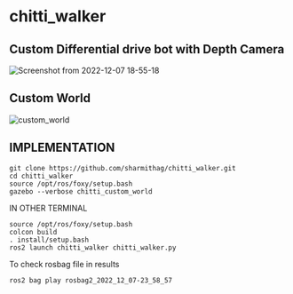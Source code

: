 # chitti_walker
## Custom Differential drive bot with Depth Camera
![Screenshot from 2022-12-07 18-55-18](https://user-images.githubusercontent.com/90351952/206322680-adbc5a71-e1bd-45a2-930b-3aa434e64a07.png)

## Custom World

![custom_world](https://user-images.githubusercontent.com/90351952/206322018-ac483ec2-b5e5-4635-9383-fb506395827d.png)

## IMPLEMENTATION

```
git clone https://github.com/sharmithag/chitti_walker.git
cd chitti_walker
source /opt/ros/foxy/setup.bash
gazebo --verbose chitti_custom_world
```

IN OTHER TERMINAL
```
source /opt/ros/foxy/setup.bash
colcon build
. install/setup.bash
ros2 launch chitti_walker chitti_walker.py

```

To check rosbag file in results

```
ros2 bag play rosbag2_2022_12_07-23_58_57
```

